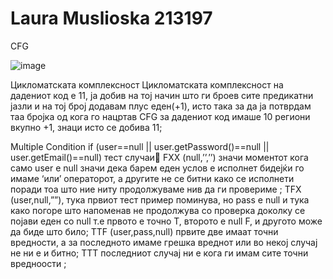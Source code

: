 # Laura Muslioska 213197
CFG

![image](https://github.com/LauraMuslioska/SI_2023_lab2_213197/assets/129580380/00d046db-c3d3-4219-934f-34b8066b25a1)

 Цикломатската комплексност
Цикломатската комплексност на дадениот код е 11, ја добив на тој начин што ги броев сите предикатни јазли и на тој број додавам плус еден(+1), исто така за да ја потврдам таа бројка од кога го нацртав CFG за дадениот код имаше 10 региони вкупно +1, знаци исто се добива 11;

Multiple Condition
if (user==null || user.getPassword()==null || user.getEmail()==null)
 тест случаи
 FXX (null,’’,’’) значи моментот кога само user е null значи  дека  барем еден услов е исполнет бидејќи го имаме ‘или’ операторот, а другите не се битни како се исполнети поради тоа што ние ниту продолжуваме нив да ги провериме ; 
TFX (user,null,””), тука првиот тест пример поминува, но pass е null  и тука како погоре што напоменав не продолжува со проверка доколку се појави еден со null т.е првото е точно Т, второто е null F, и другото може да биде што било;
TTF  (user,pass,null) првите две имаат точни вредности, а за последното имаме грешка вреднот или во некој случај не ни е и битно;
TTT последниот случај ни е кога ги имам сите точни вредноости ;
